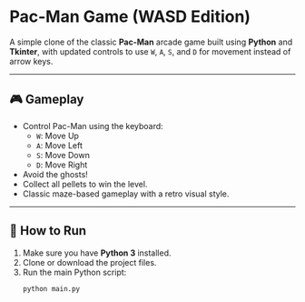 # Pac-Man Game (WASD Edition)

A simple clone of the classic **Pac-Man** arcade game built using **Python** and **Tkinter**, with updated controls to use `W`, `A`, `S`, and `D` for movement instead of arrow keys.

---

## 🎮 Gameplay

- Control Pac-Man using the keyboard:
  - `W`: Move Up
  - `A`: Move Left
  - `S`: Move Down
  - `D`: Move Right
- Avoid the ghosts!
- Collect all pellets to win the level.
- Classic maze-based gameplay with a retro visual style.

---

## 🚀 How to Run

1. Make sure you have **Python 3** installed.
2. Clone or download the project files.
3. Run the main Python script:
   ```bash
   python main.py
    ```
